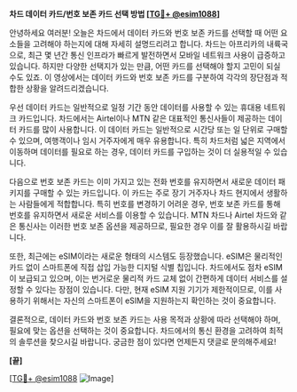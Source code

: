 **차드 데이터 카드/번호 보존 카드 선택 방법 [[TG💪+ @esim1088](https://t.me/s/esim1088)]**

안녕하세요 여러분! 오늘은 차드에서 데이터 카드와 번호 보존 카드를 선택할 때 어떤 요소들을 고려해야 하는지에 대해 자세히 설명드리려고 합니다. 차드는 아프리카의 내륙국으로, 최근 몇 년간 통신 인프라가 빠르게 발전하면서 모바일 네트워크 사용이 급증하고 있습니다. 하지만 다양한 선택지가 있는 만큼, 어떤 카드를 선택해야 할지 고민이 되실 수도 있죠. 이 영상에서는 데이터 카드와 번호 보존 카드를 구분하여 각각의 장단점과 적합한 상황을 알려드리겠습니다.

우선 데이터 카드는 일반적으로 일정 기간 동안 데이터를 사용할 수 있는 휴대용 네트워크 카드입니다. 차드에서는 Airtel이나 MTN 같은 대표적인 통신사들이 제공하는 데이터 카드를 많이 사용합니다. 이 데이터 카드는 일반적으로 시간당 또는 일 단위로 구매할 수 있으며, 여행객이나 임시 거주자에게 매우 유용합니다. 특히 차드처럼 넓은 지역에서 이동하며 데이터를 필요로 하는 경우, 데이터 카드를 구입하는 것이 더 실용적일 수 있습니다.

다음으로 번호 보존 카드는 이미 가지고 있는 전화 번호를 유지하면서 새로운 데이터 패키지를 구매할 수 있는 카드입니다. 이 카드는 주로 장기 거주자나 차드 현지에서 생활하는 사람들에게 적합합니다. 특히 번호를 변경하기 어려운 경우, 번호 보존 카드를 통해 번호를 유지하면서 새로운 서비스를 이용할 수 있습니다. MTN 차드나 Airtel 차드와 같은 통신사는 이러한 번호 보존 옵션을 제공하므로, 필요한 경우 이를 잘 활용하시길 바랍니다.

또한, 최근에는 eSIM이라는 새로운 형태의 시스템도 등장했습니다. eSIM은 물리적인 카드 없이 스마트폰에 직접 삽입 가능한 디지털 식별 칩입니다. 차드에서도 점차 eSIM이 보급되고 있으며, 이는 번거로운 물리적 카드 교체 없이 간편하게 데이터 서비스를 설정할 수 있다는 장점이 있습니다. 다만, 현재 eSIM 지원 기기가 제한적이므로, 이를 사용하기 위해서는 자신의 스마트폰이 eSIM을 지원하는지 확인하는 것이 중요합니다.

결론적으로, 데이터 카드와 번호 보존 카드는 사용 목적과 상황에 따라 선택해야 하며, 필요에 맞는 옵션을 선택하는 것이 중요합니다. 차드에서의 통신 환경을 고려하여 최적의 솔루션을 찾으시길 바랍니다. 궁금한 점이 있다면 언제든지 댓글로 문의해주세요!

**[끝]**

[[TG💪+ @esim1088](https://t.me/s/esim1088) ![Image](https://i.postimg.cc/Y0z9fWf4/image.png)]